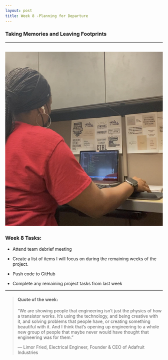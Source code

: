 ```yaml
---
layout: post
title: Week 8 -Planning for Departure
---
```


### Taking Memories and Leaving Footprints

----

![uapwkfive1](/images/uapwkfive1.jpg)
----

### Week 8 Tasks:

- Attend team debrief meeting

- Create a list of items I will focus on during the remaining weeks of the project.

- Push code to GitHub 

- Complete any remaining project tasks from last week 

----

> #### Quote of the week:
> “We are showing people that engineering isn’t just the physics of how a transistor works. It’s using the technology, and being creative with it, and solving problems that people have, or creating something beautiful with it. And I think that’s opening up engineering to a whole new group of people that maybe never would have thought that engineering was for them.”
>
> — Limor Fried, Electrical Engineer, Founder & CEO of Adafruit Industries

